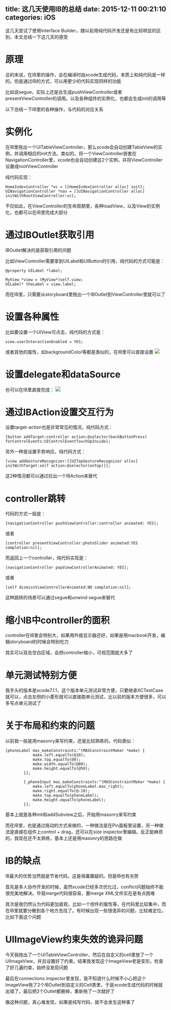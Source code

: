 title: 这几天使用IB的总结
date: 2015-12-11 00:21:10
categories: iOS
---
这几天尝试了使用Interface Builder，跟以前用纯代码开发还是有比较明显的区别，本文总结一下这几天的感受
<!--more-->

# 原理

总的来说，在IB里的操作，会在编译时由xcode生成代码，本质上和纯代码是一样的。但是通过IB的方式，可以用更少的代码实现同样的功能

比如说segue，实际上还是会生成pushViewController或者presentViewController的调用。以及各种组件的实例化，也都会生成init的调用等

以下总结一下IB里的各种操作，与代码的对应关系

# 实例化

在IB里拖出一个UITableViewController，那么xcode会自动创建TableView的实例，并调用相应的init方法。类似的，将一个ViewController嵌套在NavigationController里，xcode也会自动创建这2个实例，并将ViewController设置成rootViewController

纯代码实现：
```
HomeIndexController *vc = [[HomeIndexController alloc] init];
UINavigationController *nav = [[UINavigationController alloc] initWithRootViewController:vc];
```

不仅如此，在ViewController的生命周期里，各种loadView，以及View的实例化，也都可以在IB里完成大部分

# 通过IBOutlet获取引用

IBOutlet解决的是获取引用的问题

比如ViewController需要拿到UILabel和UIButton的引用，纯代码的方式可能是：
```
@property UILabel *label;

MyView *view = (MyView*)self.view;
UILabel* theLabel = view.label;
```

而在IB里，只需要从storyboard里拖出一个IBOutlet到ViewController里就可以了

# 设置各种属性

比如要设置一个UIView可点击，纯代码的方式是：
```
view.userInteractionEnabled = YES;
```

或者其他的属性，如backgroundColor等都是类似的，在IB里可以直接设置
![](http://pic.kyfxbl.com/ib.jpg)

# 设置delegate和dataSource

也可以在IB里直接完成：
![](http://pic.kyfxbl.com/ib2.jpg)

# 通过IBAction设置交互行为

设置target-action也是非常常见的情况，纯代码方式：
```
[button addTarget:controller action:@selector(backButtonPress) forControlEvents:UIControlEventTouchUpInside];
```

另外一种是设置手势响应，纯代码方式：
```
[view addGestureRecognizer:[[UITapGestureRecognizer alloc] initWithTarget:self action:@selector(onTap)]];
```

这2种情况都可以通过拉出一个IBAction来替代

# controller跳转

代码的方式一般是：
```
[navigationController pushViewController:controller animated: YES];
```
或者
```
[controller presentViewController:photoSlider animated:YES completion:nil];
```

而返回上一个controller，纯代码实现是：
```
[navigationController popViewControllerAnimated: YES];
```
或者
```
[self dismissViewControllerAnimated:NO completion:nil];
```

这种跳转的场景可以通过segue和unwind segue来替代

# 缩小IB中controller的面积

controller在IB里会特别大，如果用外接显示器还好，如果是用macbook开发，编辑storyboard的时候会特别吃力

其实可以双击空白区域，会把controller缩小，可视范围就大多了

# 单元测试特别方便

我手头的版本是xcode7.1.1，这个版本单元测试非常方便，只要继承XCTestCase就可以，点击左侧的小菱形就可以直接跑单元测试，比以前的版本方便很多，可以多写点单元测试了

# 关于布局和约束的问题

以前我一般是用masonry来写约束，还是比较熟练的。代码类似：
```
[phoneLabel mas_makeConstraints:^(MASConstraintMaker *make) {
            make.left.equalTo(@10);
            make.top.equalTo(@0);
            make.width.equalTo(@80);
            make.height.equalTo(@50);
        }];
        
        [_phoneInput mas_makeConstraints:^(MASConstraintMaker *make) {
            make.left.equalTo(phoneLabel.mas_right);
            make.right.equalTo(@-10);
            make.top.equalTo(phoneLabel);
            make.height.equalTo(phoneLabel);
        }];
```

基本上就是各种init和addSubview之后，开始用masonry来写约束

而在IB里，也是通过拖动的方式来做的，一种做法是在Pin面板里设置，另一种做法是直接在组件上control + drag，还可以在size inspector里编辑。反正挺麻烦的，我现在还不太熟练，基本上还是用masonry的思路在做

# IB的缺点

IB最大的优势当然就是节省代码，这是毋庸置疑的。但是IB也有劣势

首先是多人协作开发的时候，虽然xcode已经多次优化过，conflict问题始终不能很完美地解决。毕竟merge代码很容易，要merge XML文件实在是有点困难

其次是我仍然认为代码更加直观，比如一个控件的属性等，在代码里比较集中，而在IB里就要分散到各个地方去找了。有时候出现一些很诡异的问题，比较难定位。比如下面这个问题

# UIImageView约束失效的诡异问题

今天我拖出了一个UITableViewController，然后在自定义的cell里放了一个UIImageView，并且设置好了约束。结果我发现这个ImageView老是变形，检查了好几遍约束，始终没发现问题

最后在connections inspector里发现，我不知道什么时候不小心把这个ImageView拖了2个IBOutlet到自定义的Cell类里，于是xcode生成代码的时候就出错了。最后把2个Outlet都删掉，重新拖了一次就好了

像这种问题，真心难发现，如果是纯写代码，就不会发生这种事了